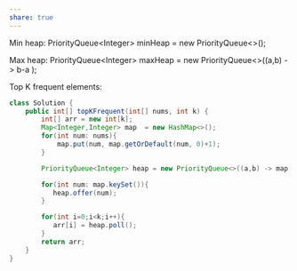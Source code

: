 ```yaml
---
share: true
---
```


Min heap:
PriorityQueue\<Integer> minHeap = new PriorityQueue<>();

Max heap:
PriorityQueue\<Integer> maxHeap = new PriorityQueue<>((a,b) -> b-a );

Top K frequent elements:
 ```java
 class Solution {
    public int[] topKFrequent(int[] nums, int k) {
        int[] arr = new int[k];
        Map<Integer,Integer> map  = new HashMap<>();
        for(int num: nums){
            map.put(num, map.getOrDefault(num, 0)+1);
        }

        PriorityQueue<Integer> heap = new PriorityQueue<>((a,b) -> map.get(b) - map.get(a));

        for(int num: map.keySet()){
           heap.offer(num);
        }

        for(int i=0;i<k;i++){
           arr[i] = heap.poll();
        }
        return arr;
    }
 }
 ```